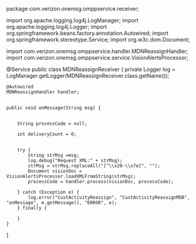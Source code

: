 package com.verizon.onemsg.omppservice.receiver;

import org.apache.logging.log4j.LogManager;
import org.apache.logging.log4j.Logger;
import org.springframework.beans.factory.annotation.Autowired;
import org.springframework.stereotype.Service;
import org.w3c.dom.Document;

import com.verizon.onemsg.omppservice.handler.MDNReassignHandler;
import com.verizon.onemsg.omppservice.service.VisionAlertsProcessor;

@Service
public class MDNReassignReceiver {
	private Logger log = LogManager.getLogger(MDNReassignReceiver.class.getName());
	
	@Autowired
	MDNReassignHandler handler;
	
	
	public void onMessage(String msg) {
		
		
		String processCode = null;		
		
		int deliveryCount = 0;
		
		
		try {
			String strMsg =msg;
			log.debug("Request XML:" + strMsg);		
			strMsg = strMsg.replaceAll("[^\\x20-\\x7e]", "");
			Document visionDoc = VisionAlertsProcessor.loadXMLFromString(strMsg);			
			processCode = handler.process(visionDoc, processCode);							
			
		} catch (Exception e) {
			log.error("CustActivityReassign", "CustActivityReassignMDB", "onMessage", e.getMessage(), "ERROR", e);			
		} finally {
			
		}
	}

}
